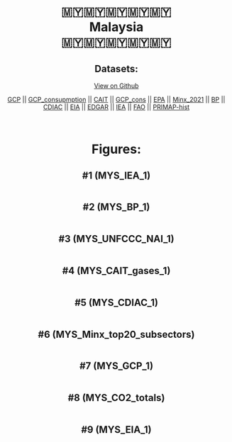 
<center>
<h1 align="center">
🇲🇾🇲🇾🇲🇾🇲🇾🇲🇾
<br>
Malaysia
<br>
🇲🇾🇲🇾🇲🇾🇲🇾🇲🇾
</h1>
<h2>Datasets:</h2>
<p><a href="https://github.com/dquintani/Greenhouse-Data/tree/master/country_data/MYS_Malaysia/data">View on Github</a>
<br></p><p><a href="data/MYS_GCP.csv">GCP</a> || <a href="data/MYS_GCP_consupmption.csv">GCP_consupmption</a> || <a href="data/MYS_CAIT.csv">CAIT</a> || <a href="data/MYS_GCP_cons.csv">GCP_cons</a> || <a href="data/MYS_EPA.csv">EPA</a> || <a href="data/MYS_Minx_2021.csv">Minx_2021</a> || <a href="data/MYS_BP.csv">BP</a> || <a href="data/MYS_CDIAC.csv">CDIAC</a> || <a href="data/MYS_EIA.csv">EIA</a> || <a href="data/MYS_EDGAR.csv">EDGAR</a> || <a href="data/MYS_IEA.csv">IEA</a> || <a href="data/MYS_FAO.csv">FAO</a> || <a href="data/MYS_PRIMAP-hist.csv">PRIMAP-hist</a></p><p><br></p>
<h1>Figures:</h1><h2>#1 (MYS_IEA_1)</h2>
<p><img alt="" src="figures/MYS_IEA_1.png" /></p><h2>#2 (MYS_BP_1)</h2>
<p><img alt="" src="figures/MYS_BP_1.png" /></p><h2>#3 (MYS_UNFCCC_NAI_1)</h2>
<p><img alt="" src="figures/MYS_UNFCCC_NAI_1.png" /></p><h2>#4 (MYS_CAIT_gases_1)</h2>
<p><img alt="" src="figures/MYS_CAIT_gases_1.png" /></p><h2>#5 (MYS_CDIAC_1)</h2>
<p><img alt="" src="figures/MYS_CDIAC_1.png" /></p><h2>#6 (MYS_Minx_top20_subsectors)</h2>
<p><img alt="" src="figures/MYS_Minx_top20_subsectors.png" /></p><h2>#7 (MYS_GCP_1)</h2>
<p><img alt="" src="figures/MYS_GCP_1.png" /></p><h2>#8 (MYS_CO2_totals)</h2>
<p><img alt="" src="figures/MYS_CO2_totals.png" /></p><h2>#9 (MYS_EIA_1)</h2>
<p><img alt="" src="figures/MYS_EIA_1.png" /></p>